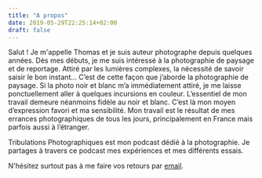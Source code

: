 ```yaml
---
title: "A propos"
date: 2019-05-29T22:25:14+02:00
draft: false
---
```

Salut ! Je m'appelle Thomas et je suis auteur photographe depuis quelques années. Dès mes débuts, je me suis intéressé à la photographie de paysage et de reportage. Attiré par les lumières complexes, la nécessité de savoir saisir le bon instant… C’est de cette façon que j’aborde la photographie de paysage. Si la photo noir et blanc m’a immédiatement attiré, je me laisse ponctuellement aller à quelques incursions en couleur. L’essentiel de mon travail demeure néanmoins fidèle au noir et blanc. C’est là mon moyen d’expression favori et ma sensibilité. Mon travail est le résultat de mes errances photographiques de tous les jours, principalement en France mais parfois aussi à l’étranger.

Tribulations Photographiques est mon podcast dédié à la photographie. Je partages à travers ce podcast mes expériences et mes différents essais.

N'hésitez surtout pas à me faire vos retours par [email](mailto:podcast@thomaschauvin.com).
